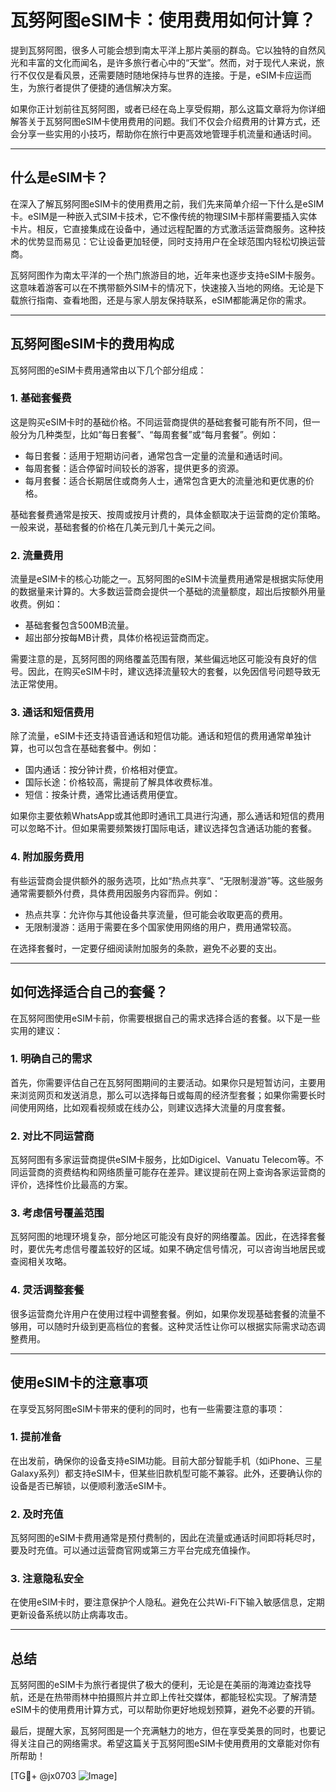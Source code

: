 # 瓦努阿图eSIM卡：使用费用如何计算？

提到瓦努阿图，很多人可能会想到南太平洋上那片美丽的群岛。它以独特的自然风光和丰富的文化而闻名，是许多旅行者心中的“天堂”。然而，对于现代人来说，旅行不仅仅是看风景，还需要随时随地保持与世界的连接。于是，eSIM卡应运而生，为旅行者提供了便捷的通信解决方案。

如果你正计划前往瓦努阿图，或者已经在岛上享受假期，那么这篇文章将为你详细解答关于瓦努阿图eSIM卡使用费用的问题。我们不仅会介绍费用的计算方式，还会分享一些实用的小技巧，帮助你在旅行中更高效地管理手机流量和通话时间。

---

## 什么是eSIM卡？

在深入了解瓦努阿图eSIM卡的使用费用之前，我们先来简单介绍一下什么是eSIM卡。eSIM是一种嵌入式SIM卡技术，它不像传统的物理SIM卡那样需要插入实体卡片。相反，它直接集成在设备中，通过远程配置的方式激活运营商服务。这种技术的优势显而易见：它让设备更加轻便，同时支持用户在全球范围内轻松切换运营商。

瓦努阿图作为南太平洋的一个热门旅游目的地，近年来也逐步支持eSIM卡服务。这意味着游客可以在不携带额外SIM卡的情况下，快速接入当地的网络。无论是下载旅行指南、查看地图，还是与家人朋友保持联系，eSIM都能满足你的需求。

---

## 瓦努阿图eSIM卡的费用构成

瓦努阿图的eSIM卡费用通常由以下几个部分组成：

### 1. **基础套餐费**
这是购买eSIM卡时的基础价格。不同运营商提供的基础套餐可能有所不同，但一般分为几种类型，比如“每日套餐”、“每周套餐”或“每月套餐”。例如：
- 每日套餐：适用于短期访问者，通常包含一定量的流量和通话时间。
- 每周套餐：适合停留时间较长的游客，提供更多的资源。
- 每月套餐：适合长期居住或商务人士，通常包含更大的流量池和更优惠的价格。

基础套餐费通常是按天、按周或按月计费的，具体金额取决于运营商的定价策略。一般来说，基础套餐的价格在几美元到几十美元之间。

### 2. **流量费用**
流量是eSIM卡的核心功能之一。瓦努阿图的eSIM卡流量费用通常是根据实际使用的数据量来计算的。大多数运营商会提供一个基础的流量额度，超出后按额外用量收费。例如：
- 基础套餐包含500MB流量。
- 超出部分按每MB计费，具体价格视运营商而定。

需要注意的是，瓦努阿图的网络覆盖范围有限，某些偏远地区可能没有良好的信号。因此，在购买eSIM卡时，建议选择流量较大的套餐，以免因信号问题导致无法正常使用。

### 3. **通话和短信费用**
除了流量，eSIM卡还支持语音通话和短信功能。通话和短信的费用通常单独计算，也可以包含在基础套餐中。例如：
- 国内通话：按分钟计费，价格相对便宜。
- 国际长途：价格较高，需提前了解具体收费标准。
- 短信：按条计费，通常比通话费用便宜。

如果你主要依赖WhatsApp或其他即时通讯工具进行沟通，那么通话和短信的费用可以忽略不计。但如果需要频繁拨打国际电话，建议选择包含通话功能的套餐。

### 4. **附加服务费用**
有些运营商会提供额外的服务选项，比如“热点共享”、“无限制漫游”等。这些服务通常需要额外付费，具体费用因服务内容而异。例如：
- 热点共享：允许你与其他设备共享流量，但可能会收取更高的费用。
- 无限制漫游：适用于需要在多个国家使用网络的用户，费用通常较高。

在选择套餐时，一定要仔细阅读附加服务的条款，避免不必要的支出。

---

## 如何选择适合自己的套餐？

在瓦努阿图使用eSIM卡前，你需要根据自己的需求选择合适的套餐。以下是一些实用的建议：

### 1. **明确自己的需求**
首先，你需要评估自己在瓦努阿图期间的主要活动。如果你只是短暂访问，主要用来浏览网页和发送消息，那么可以选择每日或每周的经济型套餐；如果你需要长时间使用网络，比如观看视频或在线办公，则建议选择大流量的月度套餐。

### 2. **对比不同运营商**
瓦努阿图有多家运营商提供eSIM卡服务，比如Digicel、Vanuatu Telecom等。不同运营商的资费结构和网络质量可能存在差异。建议提前在网上查询各家运营商的评价，选择性价比最高的方案。

### 3. **考虑信号覆盖范围**
瓦努阿图的地理环境复杂，部分地区可能没有良好的网络覆盖。因此，在选择套餐时，要优先考虑信号覆盖较好的区域。如果不确定信号情况，可以咨询当地居民或查阅相关攻略。

### 4. **灵活调整套餐**
很多运营商允许用户在使用过程中调整套餐。例如，如果你发现基础套餐的流量不够用，可以随时升级到更高档位的套餐。这种灵活性让你可以根据实际需求动态调整费用。

---

## 使用eSIM卡的注意事项

在享受瓦努阿图eSIM卡带来的便利的同时，也有一些需要注意的事项：

### 1. **提前准备**
在出发前，确保你的设备支持eSIM功能。目前大部分智能手机（如iPhone、三星Galaxy系列）都支持eSIM卡，但某些旧款机型可能不兼容。此外，还要确认你的设备是否已解锁，以便顺利激活eSIM卡。

### 2. **及时充值**
瓦努阿图的eSIM卡费用通常是预付费制的，因此在流量或通话时间即将耗尽时，要及时充值。可以通过运营商官网或第三方平台完成充值操作。

### 3. **注意隐私安全**
在使用eSIM卡时，要注意保护个人隐私。避免在公共Wi-Fi下输入敏感信息，定期更新设备系统以防止病毒攻击。

---

## 总结

瓦努阿图的eSIM卡为旅行者提供了极大的便利，无论是在美丽的海滩边查找导航，还是在热带雨林中拍摄照片并立即上传社交媒体，都能轻松实现。了解清楚eSIM卡的使用费用计算方式，可以帮助你更好地规划预算，避免不必要的开销。

最后，提醒大家，瓦努阿图是一个充满魅力的地方，但在享受美景的同时，也要记得关注自己的网络需求。希望这篇关于瓦努阿图eSIM卡使用费用的文章能对你有所帮助！

[TG💪+ @jx0703 ![Image](https://github.com/user-attachments/assets/dbca1d08-cadb-493c-b0ec-ad6f7a83f270)]